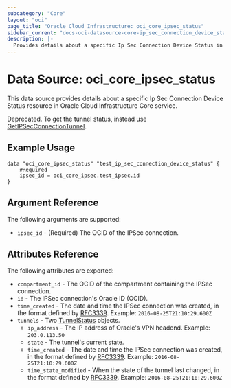 ```yaml
---
subcategory: "Core"
layout: "oci"
page_title: "Oracle Cloud Infrastructure: oci_core_ipsec_status"
sidebar_current: "docs-oci-datasource-core-ip_sec_connection_device_status"
description: |-
  Provides details about a specific Ip Sec Connection Device Status in Oracle Cloud Infrastructure Core service
---
```


# Data Source: oci_core_ipsec_status
This data source provides details about a specific Ip Sec Connection Device Status resource in Oracle Cloud Infrastructure Core service.

Deprecated. To get the tunnel status, instead use
[GetIPSecConnectionTunnel](https://docs.cloud.oracle.com/iaas/api/#/en/iaas/latest/IPSecConnectionTunnel/GetIPSecConnectionTunnel).


## Example Usage

```hcl
data "oci_core_ipsec_status" "test_ip_sec_connection_device_status" {
	#Required
	ipsec_id = oci_core_ipsec.test_ipsec.id
}
```

## Argument Reference

The following arguments are supported:

* `ipsec_id` - (Required) The OCID of the IPSec connection.


## Attributes Reference

The following attributes are exported:

* `compartment_id` - The OCID of the compartment containing the IPSec connection.
* `id` - The IPSec connection's Oracle ID (OCID).
* `time_created` - The date and time the IPSec connection was created, in the format defined by [RFC3339](https://tools.ietf.org/html/rfc3339).  Example: `2016-08-25T21:10:29.600Z` 
* `tunnels` - Two [TunnelStatus](https://docs.cloud.oracle.com/iaas/api/#/en/iaas/latest/TunnelStatus/) objects.
	* `ip_address` - The IP address of Oracle's VPN headend.  Example: `203.0.113.50` 
	* `state` - The tunnel's current state.
	* `time_created` - The date and time the IPSec connection was created, in the format defined by [RFC3339](https://tools.ietf.org/html/rfc3339).  Example: `2016-08-25T21:10:29.600Z` 
	* `time_state_modified` - When the state of the tunnel last changed, in the format defined by [RFC3339](https://tools.ietf.org/html/rfc3339).  Example: `2016-08-25T21:10:29.600Z` 

